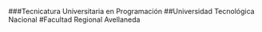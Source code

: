 ###Tecnicatura Universitaria en Programación
##Universidad Tecnológica Nacional
#Facultad Regional Avellaneda
